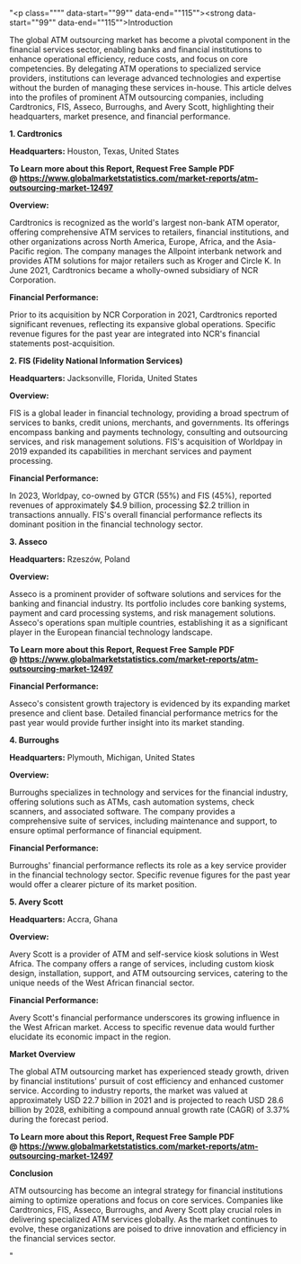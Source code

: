 "<p class="""" data-start=""99"" data-end=""115""><strong data-start=""99"" data-end=""115"">Introduction</strong></p>
<p class="""" data-start=""117"" data-end=""274""><span class=""relative -mx-px my-[-0.2rem] rounded px-px py-[0.2rem]"">The global ATM outsourcing market has become a pivotal component in the financial services sector, enabling banks and financial institutions to enhance operational efficiency, reduce costs, and focus on core competencies.</span> <span class=""relative -mx-px my-[-0.2rem] rounded px-px py-[0.2rem]"">By delegating ATM operations to specialized service providers, institutions can leverage advanced technologies and expertise without the burden of managing these services in-house.</span> <span class=""relative -mx-px my-[-0.2rem] rounded px-px py-[0.2rem]"">This article delves into the profiles of prominent ATM outsourcing companies, including Cardtronics, FIS, Asseco, Burroughs, and Avery Scott, highlighting their headquarters, market presence, and financial performance.</span></p>
<p class="""" data-start=""276"" data-end=""294""><strong data-start=""276"" data-end=""294"">1. Cardtronics</strong></p>
<p class="""" data-start=""296"" data-end=""395""><strong data-start=""296"" data-end=""313"">Headquarters:</strong> <span class=""relative -mx-px my-[-0.2rem] rounded px-px py-[0.2rem]"">Houston, Texas, United States</span></p>
<p class="""" data-start=""296"" data-end=""395""><strong>To Learn more about this Report, Request Free Sample PDF @&nbsp;<a href=""https://www.globalmarketstatistics.com/market-reports/atm-outsourcing-market-12497"">https://www.globalmarketstatistics.com/market-reports/atm-outsourcing-market-12497</a></strong></p>
<p class="""" data-start=""397"" data-end=""410""><strong data-start=""397"" data-end=""410"">Overview:</strong></p>
<p class="""" data-start=""412"" data-end=""613""><span class=""relative -mx-px my-[-0.2rem] rounded px-px py-[0.2rem]"">Cardtronics is recognized as the world's largest non-bank ATM operator, offering comprehensive ATM services to retailers, financial institutions, and other organizations across North America, Europe, Africa, and the Asia-Pacific region.</span> <span class=""relative -mx-px my-[-0.2rem] rounded px-px py-[0.2rem]"">The company manages the Allpoint interbank network and provides ATM solutions for major retailers such as Kroger and Circle K.</span> <span class=""relative -mx-px my-[-0.2rem] rounded px-px py-[0.2rem]"">In June 2021, Cardtronics became a wholly-owned subsidiary of NCR Corporation.</span></p>
<p class="""" data-start=""615"" data-end=""641""><strong data-start=""615"" data-end=""641"">Financial Performance:</strong></p>
<p class="""" data-start=""643"" data-end=""768""><span class=""relative -mx-px my-[-0.2rem] rounded px-px py-[0.2rem]"">Prior to its acquisition by NCR Corporation in 2021, Cardtronics reported significant revenues, reflecting its expansive global operations.</span> <span class=""relative -mx-px my-[-0.2rem] rounded px-px py-[0.2rem]"">Specific revenue figures for the past year are integrated into NCR's financial statements post-acquisition.</span></p>
<p class="""" data-start=""770"" data-end=""821""><strong data-start=""770"" data-end=""821"">2. FIS (Fidelity National Information Services)</strong></p>
<p class="""" data-start=""823"" data-end=""926""><strong data-start=""823"" data-end=""840"">Headquarters:</strong> <span class=""relative -mx-px my-[-0.2rem] rounded px-px py-[0.2rem]"">Jacksonville, Florida, United States</span></p>
<p class="""" data-start=""928"" data-end=""941""><strong data-start=""928"" data-end=""941"">Overview:</strong></p>
<p class="""" data-start=""943"" data-end=""1148""><span class=""relative -mx-px my-[-0.2rem] rounded px-px py-[0.2rem]"">FIS is a global leader in financial technology, providing a broad spectrum of services to banks, credit unions, merchants, and governments.</span> <span class=""relative -mx-px my-[-0.2rem] rounded px-px py-[0.2rem]"">Its offerings encompass banking and payments technology, consulting and outsourcing services, and risk management solutions.</span> <span class=""relative -mx-px my-[-0.2rem] rounded px-px py-[0.2rem]"">FIS's acquisition of Worldpay in 2019 expanded its capabilities in merchant services and payment processing.</span></p>
<p class="""" data-start=""1150"" data-end=""1176""><strong data-start=""1150"" data-end=""1176"">Financial Performance:</strong></p>
<p class="""" data-start=""1178"" data-end=""1343""><span class=""relative -mx-px my-[-0.2rem] rounded px-px py-[0.2rem]"">In 2023, Worldpay, co-owned by GTCR (55%) and FIS (45%), reported revenues of approximately $4.9 billion, processing $2.2 trillion in transactions annually.</span> <span class=""relative -mx-px my-[-0.2rem] rounded px-px py-[0.2rem]"">FIS's overall financial performance reflects its dominant position in the financial technology sector.</span></p>
<p class="""" data-start=""1345"" data-end=""1358""><strong data-start=""1345"" data-end=""1358"">3. Asseco</strong></p>
<p class="""" data-start=""1360"" data-end=""1463""><strong data-start=""1360"" data-end=""1377"">Headquarters:</strong> <span class=""relative -mx-px my-[-0.2rem] rounded px-px py-[0.2rem]"">Rzesz&oacute;w, Poland</span></p>
<p class="""" data-start=""1465"" data-end=""1478""><strong data-start=""1465"" data-end=""1478"">Overview:</strong></p>
<p class="""" data-start=""1480"" data-end=""1645""><span class=""relative -mx-px my-[-0.2rem] rounded px-px py-[0.2rem]"">Asseco is a prominent provider of software solutions and services for the banking and financial industry.</span> <span class=""relative -mx-px my-[-0.2rem] rounded px-px py-[0.2rem]"">Its portfolio includes core banking systems, payment and card processing systems, and risk management solutions.</span> <span class=""relative -mx-px my-[-0.2rem] rounded px-px py-[0.2rem]"">Asseco's operations span multiple countries, establishing it as a significant player in the European financial technology landscape.</span></p>
<p class="""" data-start=""1480"" data-end=""1645""><strong>To Learn more about this Report, Request Free Sample PDF @&nbsp;<a href=""https://www.globalmarketstatistics.com/market-reports/atm-outsourcing-market-12497"">https://www.globalmarketstatistics.com/market-reports/atm-outsourcing-market-12497</a></strong></p>
<p class="""" data-start=""1647"" data-end=""1673""><strong data-start=""1647"" data-end=""1673"">Financial Performance:</strong></p>
<p class="""" data-start=""1675"" data-end=""1800""><span class=""relative -mx-px my-[-0.2rem] rounded px-px py-[0.2rem]"">Asseco's consistent growth trajectory is evidenced by its expanding market presence and client base.</span> <span class=""relative -mx-px my-[-0.2rem] rounded px-px py-[0.2rem]"">Detailed financial performance metrics for the past year would provide further insight into its market standing.</span></p>
<p class="""" data-start=""1802"" data-end=""1818""><strong data-start=""1802"" data-end=""1818"">4. Burroughs</strong></p>
<p class="""" data-start=""1820"" data-end=""1923""><strong data-start=""1820"" data-end=""1837"">Headquarters:</strong> <span class=""relative -mx-px my-[-0.2rem] rounded px-px py-[0.2rem]"">Plymouth, Michigan, United States</span></p>
<p class="""" data-start=""1925"" data-end=""1938""><strong data-start=""1925"" data-end=""1938"">Overview:</strong></p>
<p class="""" data-start=""1940"" data-end=""2065""><span class=""relative -mx-px my-[-0.2rem] rounded px-px py-[0.2rem]"">Burroughs specializes in technology and services for the financial industry, offering solutions such as ATMs, cash automation systems, check scanners, and associated software.</span> <span class=""relative -mx-px my-[-0.2rem] rounded px-px py-[0.2rem]"">The company provides a comprehensive suite of services, including maintenance and support, to ensure optimal performance of financial equipment.</span></p>
<p class="""" data-start=""2067"" data-end=""2093""><strong data-start=""2067"" data-end=""2093"">Financial Performance:</strong></p>
<p class="""" data-start=""2095"" data-end=""2220""><span class=""relative -mx-px my-[-0.2rem] rounded px-px py-[0.2rem]"">Burroughs' financial performance reflects its role as a key service provider in the financial technology sector.</span> <span class=""relative -mx-px my-[-0.2rem] rounded px-px py-[0.2rem]"">Specific revenue figures for the past year would offer a clearer picture of its market position.</span></p>
<p class="""" data-start=""2222"" data-end=""2240""><strong data-start=""2222"" data-end=""2240"">5. Avery Scott</strong></p>
<p class="""" data-start=""2242"" data-end=""2345""><strong data-start=""2242"" data-end=""2259"">Headquarters:</strong> <span class=""relative -mx-px my-[-0.2rem] rounded px-px py-[0.2rem]"">Accra, Ghana</span></p>
<p class="""" data-start=""2347"" data-end=""2360""><strong data-start=""2347"" data-end=""2360"">Overview:</strong></p>
<p class="""" data-start=""2362"" data-end=""2487""><span class=""relative -mx-px my-[-0.2rem] rounded px-px py-[0.2rem]"">Avery Scott is a provider of ATM and self-service kiosk solutions in West Africa.</span> <span class=""relative -mx-px my-[-0.2rem] rounded px-px py-[0.2rem]"">The company offers a range of services, including custom kiosk design, installation, support, and ATM outsourcing services, catering to the unique needs of the West African financial sector.</span></p>
<p class="""" data-start=""2489"" data-end=""2515""><strong data-start=""2489"" data-end=""2515"">Financial Performance:</strong></p>
<p class="""" data-start=""2517"" data-end=""2642""><span class=""relative -mx-px my-[-0.2rem] rounded px-px py-[0.2rem]"">Avery Scott's financial performance underscores its growing influence in the West African market.</span> <span class=""relative -mx-px my-[-0.2rem] rounded px-px py-[0.2rem]"">Access to specific revenue data would further elucidate its economic impact in the region.</span></p>
<p class="""" data-start=""2644"" data-end=""2663""><strong data-start=""2644"" data-end=""2663"">Market Overview</strong></p>
<p class="""" data-start=""2665"" data-end=""2830""><span class=""relative -mx-px my-[-0.2rem] rounded px-px py-[0.2rem]"">The global ATM outsourcing market has experienced steady growth, driven by financial institutions' pursuit of cost efficiency and enhanced customer service.</span> <span class=""relative -mx-px my-[-0.2rem] rounded px-px py-[0.2rem]"">According to industry reports, the market was valued at approximately USD 22.7 billion in 2021 and is projected to reach USD 28.6 billion by 2028, exhibiting a compound annual growth rate (CAGR) of 3.37% during the forecast period.</span></p>
<p class="""" data-start=""2665"" data-end=""2830""><span class=""relative -mx-px my-[-0.2rem] rounded px-px py-[0.2rem]""><strong>To Learn more about this Report, Request Free Sample PDF @&nbsp;<a href=""https://www.globalmarketstatistics.com/market-reports/atm-outsourcing-market-12497"">https://www.globalmarketstatistics.com/market-reports/atm-outsourcing-market-12497</a></strong></span></p>
<p class="""" data-start=""2832"" data-end=""2846""><strong data-start=""2832"" data-end=""2846"">Conclusion</strong></p>
<p class="""" data-start=""2848"" data-end=""3013""><span class=""relative -mx-px my-[-0.2rem] rounded px-px py-[0.2rem]"">ATM outsourcing has become an integral strategy for financial institutions aiming to optimize operations and focus on core services.</span> <span class=""relative -mx-px my-[-0.2rem] rounded px-px py-[0.2rem]"">Companies like Cardtronics, FIS, Asseco, Burroughs, and Avery Scott play crucial roles in delivering specialized ATM services globally.</span> <span class=""relative -mx-px my-[-0.2rem] rounded px-px py-[0.2rem]"">As the market continues to evolve, these organizations are poised to drive innovation and efficiency in the financial services sector.</span></p>"
